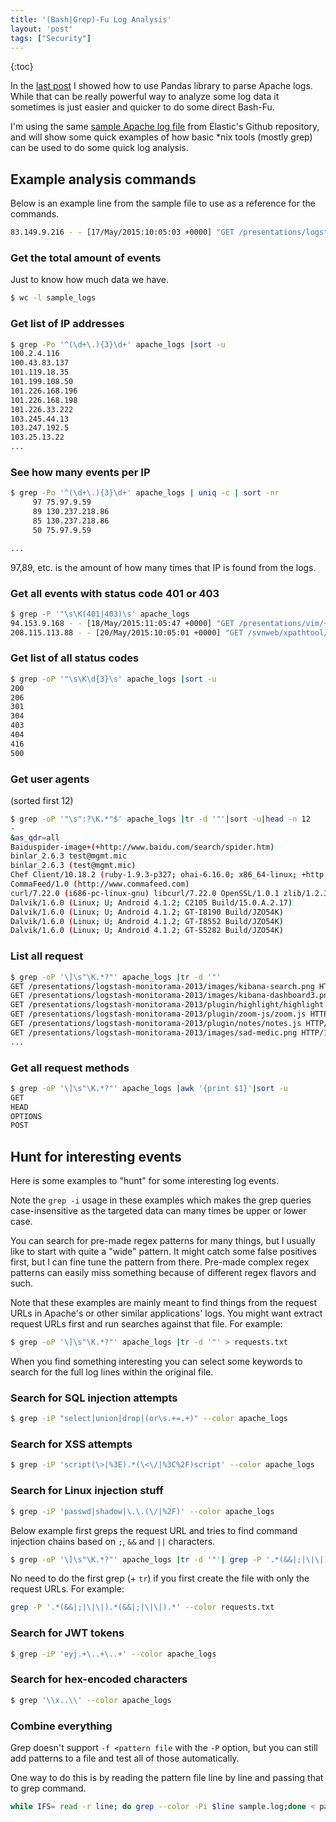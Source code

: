 ```yaml
---
title: '(Bash|Grep)-Fu Log Analysis'
layout: 'post'
tags: ["Security"]
---
```

{:toc}

In the [last post](/2024/02/21/pandas-log-analysis.html) I showed how to use Pandas library to parse Apache logs. While that can be really powerful way to analyze some log data it sometimes is just easier and quicker to do some direct Bash-Fu. 

I'm using the same [sample Apache log file](https://github.com/elastic/examples/blob/master/Common%20Data%20Formats/apache_logs/apache_logs) from Elastic's Github repository, and will show some quick examples of how basic *nix tools (mostly grep) can be used to do some quick log analysis.

## Example analysis commands

Below is an example line from the sample file to use as a reference for the commands.

```sh
83.149.9.216 - - [17/May/2015:10:05:03 +0000] "GET /presentations/logstash-monitorama-2013/images/kibana-search.png HTTP/1.1" 200 203023 "http://semicomplete.com/presentations/logstash-monitorama-2013/" "Mozilla/5.0 (Macintosh; Intel Mac OS X 10_9_1) AppleWebKit/537.36 (KHTML, like Gecko) Chrome/32.0.1700.77 Safari/537.36"
```

### Get the total amount of events

Just to know how much data we have.

```sh
$ wc -l sample_logs
```

### Get list of IP addresses

```sh
$ grep -Po '^(\d+\.){3}\d+' apache_logs |sort -u
100.2.4.116
100.43.83.137
101.119.18.35
101.199.108.50
101.226.168.196
101.226.168.198
101.226.33.222
103.245.44.13
103.247.192.5
103.25.13.22
...
```

### See how many events per IP

```sh
$ grep -Po '^(\d+\.){3}\d+' apache_logs | uniq -c | sort -nr
     97 75.97.9.59
     89 130.237.218.86
     85 130.237.218.86
     50 75.97.9.59

...
```

97,89, etc. is the amount of how many times that IP is found from the logs.

### Get all events with status code 401 or 403

```sh
$ grep -P '"\s\K(401|403)\s' apache_logs 
94.153.9.168 - - [18/May/2015:11:05:47 +0000] "GET /presentations/vim/+++++++++++++++++++++++++++++++++++Result:+%E8%F1%EF%EE%EB%FC%E7%EE%E2%E0%ED+%ED%E8%EA%ED%E5%E9%EC+%22newkoversjup%22;+ReCaptcha+%E4%E5%F8%E8%F4%F0%EE%E2%E0%ED%E0;+%28JS%29;+%E7%E0%F0%E5%E3%E8%F1%F2%F0%E8%F0%EE%E2%E0%EB%E8%F1%FC;+%ED%E5+%ED%E0%F8%EB%EE%F1%FC+%F4%EE%F0%EC%FB+%E4%EB%FF+%EE%F2%EF%F0%E0%E2%EA%E8;+Result:+%EE%F8%E8%E1%EA%E0:+%22i+never+really+liked+c%27s+assert%28%29+feature.+if+an+assertion+is+violated,+it%27lltell+you+what+assertion+failed+but+completely+lacks+any+context:%22;+%ED%E5+%ED%E0%F8%EB%EE%F1%FC+%F4%EE%F0%EC%FB+%E4%EB%FF+%EE%F2%EF%F0%E0%E2%EA%E8; HTTP/1.0" 403 676 "http://www.semicomplete.com/presentations/vim/+++++++++++++++++++++++++++++++++++Result:+%E8%F1%EF%EE%EB%FC%E7%EE%E2%E0%ED+%ED%E8%EA%ED%E5%E9%EC+%22newkoversjup%22;+ReCaptcha+%E4%E5%F8%E8%F4%F0%EE%E2%E0%ED%E0;+%28JS%29;+%E7%E0%F0%E5%E3%E8%F1%F2%F0%E8%F0%EE%E2%E0%EB%E8%F1%FC;+%ED%E5+%ED%E0%F8%EB%EE%F1%FC+%F4%EE%F0%EC%FB+%E4%EB%FF+%EE%F2%EF%F0%E0%E2%EA%E8;+Result:+%EE%F8%E8%E1%EA%E0:+%22i+never+really+liked+c%27s+assert%28%29+feature.+if+an+assertion+is+violated,+it%27lltell+you+what+assertion+failed+but+completely+lacks+any+context:%22;+%ED%E5+%ED%E0%F8%EB%EE%F1%FC+%F4%EE%F0%EC%FB+%E4%EB%FF+%EE%F2%EF%F0%E0%E2%EA%E8;" "Opera/9.80 (Windows NT 6.1; WOW64; U; ru) Presto/2.10.289 Version/12.01"
208.115.113.88 - - [20/May/2015:10:05:01 +0000] "GET /svnweb/xpathtool/ HTTP/1.1" 403 305 "-" "Mozilla/5.0 (compatible; Ezooms/1.0; help@moz.com)"
```

### Get list of all status codes

```sh
$ grep -oP '"\s\K\d{3}\s' apache_logs |sort -u
200 
206 
301 
304 
403 
404 
416 
500 
```

### Get user agents 

(sorted first 12)

```sh
$ grep -oP '"\s":?\K.*"$' apache_logs |tr -d '"'|sort -u|head -n 12
-
&as_qdr=all
Baiduspider-image+(+http://www.baidu.com/search/spider.htm)
binlar_2.6.3 test@mgmt.mic
binlar_2.6.3 (test@mgmt.mic)
Chef Client/10.18.2 (ruby-1.9.3-p327; ohai-6.16.0; x86_64-linux; +http://opscode.com)
CommaFeed/1.0 (http://www.commafeed.com)
curl/7.22.0 (i686-pc-linux-gnu) libcurl/7.22.0 OpenSSL/1.0.1 zlib/1.2.3.4 libidn/1.23 librtmp/2.3
Dalvik/1.6.0 (Linux; U; Android 4.1.2; C2105 Build/15.0.A.2.17)
Dalvik/1.6.0 (Linux; U; Android 4.1.2; GT-I8190 Build/JZO54K)
Dalvik/1.6.0 (Linux; U; Android 4.1.2; GT-I8552 Build/JZO54K)
Dalvik/1.6.0 (Linux; U; Android 4.1.2; GT-S5282 Build/JZO54K)
```

### List all request

```sh
$ grep -oP '\]\s"\K.*?"' apache_logs |tr -d '"'
GET /presentations/logstash-monitorama-2013/images/kibana-search.png HTTP/1.1
GET /presentations/logstash-monitorama-2013/images/kibana-dashboard3.png HTTP/1.1
GET /presentations/logstash-monitorama-2013/plugin/highlight/highlight.js HTTP/1.1
GET /presentations/logstash-monitorama-2013/plugin/zoom-js/zoom.js HTTP/1.1
GET /presentations/logstash-monitorama-2013/plugin/notes/notes.js HTTP/1.1
GET /presentations/logstash-monitorama-2013/images/sad-medic.png HTTP/1.1
...
```

### Get all request methods

```sh
$ grep -oP '\]\s"\K.*?"' apache_logs |awk '{print $1}'|sort -u
GET
HEAD
OPTIONS
POST
```

## Hunt for interesting events

Here is some examples to "hunt" for some interesting log events.

Note the `grep -i` usage in these examples which makes the grep queries case-insensitive as the targeted data can many times be upper or lower case.

You can search for pre-made regex patterns for many things, but I usually like to start with quite a "wide" pattern.
It might catch some false positives first, but I can fine tune the pattern from there.
Pre-made complex regex patterns can easily miss something because of different regex flavors and such.

Note that these examples are mainly meant to find things from the request URLs in Apache's or other similar applications' logs. 
You might want extract request URLs first and run searches against that file. For example:

```sh
$ grep -oP '\]\s"\K.*?"' apache_logs |tr -d '"' > requests.txt
```

When you find something interesting you can select some keywords to search for the full log lines within the original file.

### Search for SQL injection attempts

```sh
$ grep -iP "select|union|drop|(or\s.+=.+)" --color apache_logs
```

### Search for XSS attempts

```sh
$ grep -iP 'script(\>|%3E).*(\<\/|%3C%2F)script' --color apache_logs
```

### Search for Linux injection stuff

```sh
$ grep -iP 'passwd|shadow|\.\.(\/|%2F)' --color apache_logs
```

Below example first greps the request URL and tries to find command injection chains based on `;`, `&&` and `||` characters.

```sh
$ grep -oP '\]\s"\K.*?"' apache_logs |tr -d '"'| grep -P '.*(&&|;|\|\|).*(&&|;|\|\|).*' --color
```

No need to do the first grep (+ `tr`) if you first create the file with only the request URLs. For example:

```sh
grep -P '.*(&&|;|\|\|).*(&&|;|\|\|).*' --color requests.txt
```

### Search for JWT tokens

```sh
$ grep -iP 'eyj.+\..+\..+' --color apache_logs
```

### Search for hex-encoded characters

```sh
$ grep '\\x..\\' --color apache_logs
```

### Combine everything

Grep doesn't support `-f <pattern file` with the `-P` option, but you can still add patterns to a file and test all of those automatically.

One way to do this is by reading the pattern file line by line and passing that to grep command.

```sh
while IFS= read -r line; do grep --color -Pi $line sample.log;done < patterns.txt
```

